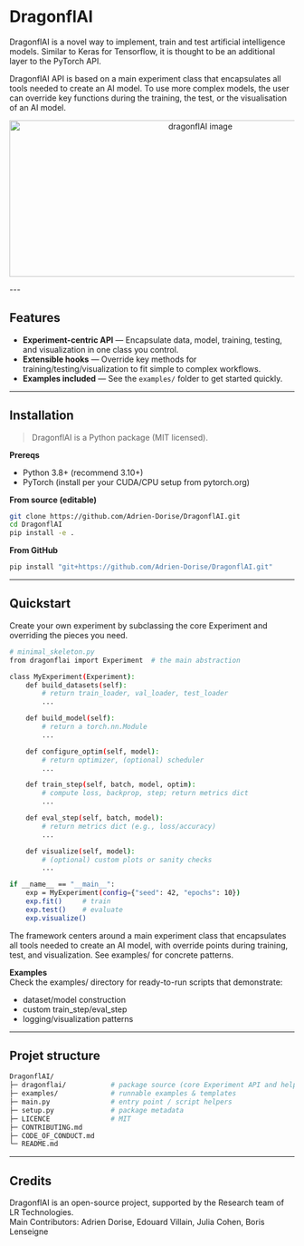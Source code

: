 # DragonflAI

DragonflAI is a novel way to implement, train and test artificial intelligence models. Similar to Keras for Tensorflow, it is thought to be an additional layer to the PyTorch API. 

DragonflAI API is based on a main experiment class that encapsulates all tools needed to create an AI model. To use more complex models, the user can override key functions during the training, the test, or the visualisation of an AI model.

<p align="center">
  <img align="center" width="659" height="276" alt="dragonflAI image" src="https://github.com/user-attachments/assets/c45f5e9d-b5b9-4178-a980-df167d8ccc07" />
</p>
---

## Features

- **Experiment-centric API** — Encapsulate data, model, training, testing, and visualization in one class you control.  
- **Extensible hooks** — Override key methods for training/testing/visualization to fit simple to complex workflows.  
- **Examples included** — See the `examples/` folder to get started quickly.

---

## Installation

> DragonflAI is a Python package (MIT licensed).

**Prereqs**
- Python 3.8+ (recommend 3.10+)
- PyTorch (install per your CUDA/CPU setup from pytorch.org)

**From source (editable)**
```bash
git clone https://github.com/Adrien-Dorise/DragonflAI.git
cd DragonflAI
pip install -e .
```

**From GitHub**
```bash
pip install "git+https://github.com/Adrien-Dorise/DragonflAI.git"
```

---


## Quickstart

Create your own experiment by subclassing the core Experiment and overriding the pieces you need.  

```bash
# minimal_skeleton.py
from dragonflai import Experiment  # the main abstraction

class MyExperiment(Experiment):
    def build_datasets(self):
        # return train_loader, val_loader, test_loader
        ...

    def build_model(self):
        # return a torch.nn.Module
        ...

    def configure_optim(self, model):
        # return optimizer, (optional) scheduler
        ...

    def train_step(self, batch, model, optim):
        # compute loss, backprop, step; return metrics dict
        ...

    def eval_step(self, batch, model):
        # return metrics dict (e.g., loss/accuracy)
        ...

    def visualize(self, model):
        # (optional) custom plots or sanity checks
        ...

if __name__ == "__main__":
    exp = MyExperiment(config={"seed": 42, "epochs": 10})
    exp.fit()     # train
    exp.test()    # evaluate
    exp.visualize()
```
The framework centers around a main experiment class that encapsulates all tools needed to create an AI model, with override points during training, test, and visualization. See examples/ for concrete patterns.


**Examples**  
Check the examples/ directory for ready-to-run scripts that demonstrate:
 - dataset/model construction
 - custom train_step/eval_step
 - logging/visualization patterns

---

## Projet structure

```graphql
DragonflAI/
├─ dragonflai/           # package source (core Experiment API and helpers)
├─ examples/             # runnable examples & templates
├─ main.py               # entry point / script helpers
├─ setup.py              # package metadata
├─ LICENCE               # MIT
├─ CONTRIBUTING.md
├─ CODE_OF_CONDUCT.md
└─ README.md
```
---

## Credits

DragonflAI is an open-source project, supported by the Research team of LR Technologies.  
Main Contributors: Adrien Dorise, Edouard Villain, Julia Cohen, Boris Lenseigne
